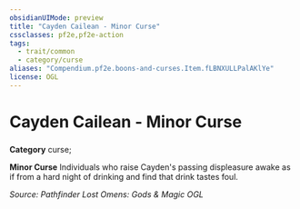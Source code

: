 ```yaml
---
obsidianUIMode: preview
title: "Cayden Cailean - Minor Curse"
cssclasses: pf2e,pf2e-action
tags:
  - trait/common
  - category/curse
aliases: "Compendium.pf2e.boons-and-curses.Item.fLBNXULLPalAKlYe"
license: OGL
---
```

# Cayden Cailean - Minor Curse

### 

**Category** curse; 




**Minor Curse** Individuals who raise Cayden's passing displeasure awake as if from a hard night of drinking and find that drink tastes foul.

*Source: Pathfinder Lost Omens: Gods & Magic*
*OGL*